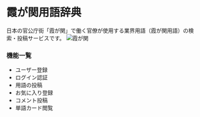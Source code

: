 # **霞が関用語辞典**
日本の官公庁街「霞が関」で働く官僚が使用する業界用語（霞が関用語）の検索・投稿サービスです。
![霞が関](https://user-images.githubusercontent.com/46675472/211194774-106bf8f5-b713-43e0-8dd7-e8159d5ced75.jpg)
### **機能一覧**
- ユーザー登録
- ログイン認証
- 用語の投稿
- お気に入り登録
- コメント投稿
- 単語カード閲覧
